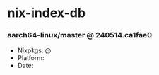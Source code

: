 # nix-index-db
### aarch64-linux/master @ 240514.ca1fae0
- Nixpkgs: @[](https://github.com/NixOS/nixpkgs/commit/ca1fae03eb5facbed702bd7df52d0a8c60cfee56)
- Platform: 
- Date: 
